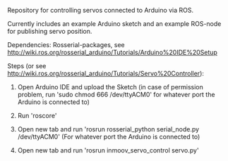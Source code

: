Repository for controlling servos connected to Arduino via ROS. 

Currently includes an example Arduino sketch and an example ROS-node for publishing servo position.

Dependencies:
Rosserial-packages, see http://wiki.ros.org/rosserial_arduino/Tutorials/Arduino%20IDE%20Setup

Steps (or see http://wiki.ros.org/rosserial_arduino/Tutorials/Servo%20Controller):

1. Open Arduino IDE and upload the Sketch (in case of permission problem, run 'sudo chmod 666 /dev/ttyACM0' for whatever port the Arduino is connected to)

2. Run 'roscore'

3. Open new tab and run 'rosrun rosserial_python serial_node.py /dev/ttyACM0' (For whatever port the Arduino is connected to)

4. Open new tab and run 'rosrun inmoov_servo_control servo.py'
